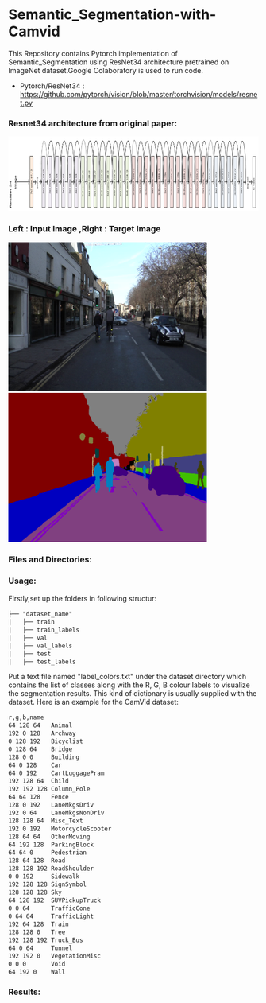 # Semantic_Segmentation-with-Camvid
This Repository contains Pytorch implementation of Semantic_Segmentation using ResNet34 architecture pretrained on ImageNet dataset.Google Colaboratory is used to run code.
* Pytorch/ResNet34 : https://github.com/pytorch/vision/blob/master/torchvision/models/resnet.py

### Resnet34 architecture from original paper:
<img src="images/resnet34 architecture.png" width="1000" height="150"/>

### Left : Input Image ,Right : Target Image
<img src="images/train_image.png" width="400"/> <img src="images/label_image.png" width="400"/> 

### Files and Directories:

### Usage:
Firstly,set up the folders in following structur:
```
├── "dataset_name"                   
|   ├── train
|   ├── train_labels
|   ├── val
|   ├── val_labels
|   ├── test
|   ├── test_labels
```
Put a text file named "label_colors.txt" under the dataset directory which contains the list of classes along with the R, G, B colour labels to visualize the segmentation results. This kind of dictionary is usually supplied with the dataset. Here is an example for the CamVid dataset:
```
r,g,b,name
64 128 64	Animal
192 0 128	Archway
0 128 192	Bicyclist
0 128 64	Bridge
128 0 0		Building
64 0 128	Car
64 0 192	CartLuggagePram
192 128 64	Child
192 192 128	Column_Pole
64 64 128	Fence
128 0 192	LaneMkgsDriv
192 0 64	LaneMkgsNonDriv
128 128 64	Misc_Text
192 0 192	MotorcycleScooter
128 64 64	OtherMoving
64 192 128	ParkingBlock
64 64 0		Pedestrian
128 64 128	Road
128 128 192	RoadShoulder
0 0 192		Sidewalk
192 128 128	SignSymbol
128 128 128	Sky
64 128 192	SUVPickupTruck
0 0 64		TrafficCone
0 64 64		TrafficLight
192 64 128	Train
128 128 0	Tree
192 128 192	Truck_Bus
64 0 64		Tunnel
192 192 0	VegetationMisc
0 0 0		Void
64 192 0	Wall
```
### Results:
